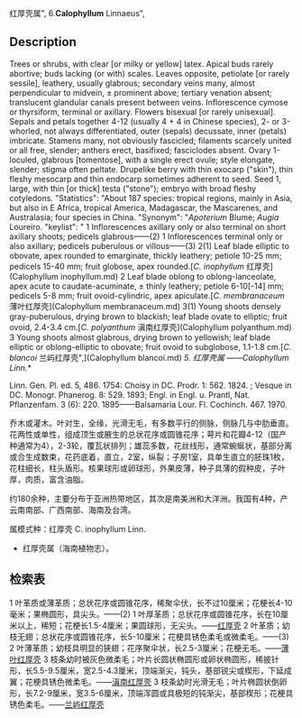 红厚壳属",
6.**Calophyllum** Linnaeus",

## Description
Trees or shrubs, with clear [or milky or yellow] latex. Apical buds rarely abortive; buds lacking (or with) scales. Leaves opposite, petiolate [or rarely sessile], leathery, usually glabrous; secondary veins many, almost perpendicular to midvein, ± prominent above; tertiary venation absent; translucent glandular canals present between veins. Inflorescence cymose or thyrsiform, terminal or axillary. Flowers bisexual [or rarely unisexual]. Sepals and petals together 4-12 (usually 4 + 4 in Chinese species), 2- or 3-whorled, not always differentiated, outer (sepals) decussate, inner (petals) imbricate. Stamens many, not obviously fascicled; filaments scarcely united or all free, slender; anthers erect, basifixed; fasciclodes absent. Ovary 1-loculed, glabrous [tomentose], with a single erect ovule; style elongate, slender; stigma often peltate. Drupelike berry with thin exocarp (\"skin\"), thin fleshy mesocarp and thin endocarp sometimes adherent to seed. Seed 1, large, with thin [or thick] testa (\"stone\"); embryo with broad fleshy cotyledons.
  "Statistics": "About 187 species: tropical regions, mainly in Asia, but also in E Africa, tropical America, Madagascar, the Mascarenes, and Australasia; four species in China.
  "Synonym": "*Apoterium* Blume; *Augia* Loureiro.
  "keylist": "
1 Inflorescences axillary only or also terminal on short axillary shoots; pedicels glabrous——(2)
1 Inflorescences terminal only or also axillary; pedicels puberulous or villous——(3)
2(1) Leaf blade elliptic to obovate, apex rounded to emarginate, thickly leathery; petiole 10-25 mm; pedicels 15-40 mm; fruit globose, apex rounded.[*C. inophyllum* 红厚壳](Calophyllum inophyllum.md)
2 Leaf blade oblong to oblong-lanceolate, apex acute to caudate-acuminate, ± thinly leathery; petiole 6-10[-14] mm; pedicels 5-8 mm; fruit ovoid-cylindric, apex apiculate.[*C. membranaceum* 薄叶红厚壳](Calophyllum membranaceum.md)
3(1) Young shoots densely gray-puberulous, drying brown to blackish; leaf blade ovate to elliptic; fruit ovoid, 2.4-3.4 cm.[*C. polyanthum* 滇南红厚壳](Calophyllum polyanthum.md)
3 Young shoots almost glabrous, drying brown to yellowish; leaf blade elliptic or oblong-elliptic to obovate; fruit ovoid to subglobose, 1.1-1.8 cm.[*C. blancoi* 兰屿红厚壳",](Calophyllum blancoi.md)
**5. 红厚壳属* ——Calophyllum Linn.**

Linn. Gen. Pl. ed. 5, 486. 1754: Choisy in DC. Prodr. 1: 562. 1824. ; Vesque in DC. Monogr. Phanerog. 8: 529. 1893; Engl. in Engl. u. Prantl, Nat. Pflanzenfam. 3 (6): 220. 1895——Balsamaria Lour. Fl. Cochinch. 467. 1970.

乔木或灌木。叶对生，全缘，光滑无毛，有多数平行的侧脉，侧脉几与中肋垂直。花两性或单性，组成顶生或腋生的总状花序或圆锥花序；萼片和花瓣4-12（国产种通常为4），2-3轮，覆瓦状排列；雄蕊多数，花丝线形，通常蜿蜒状，基部分离或合生成数束，花药底着，直立，2室，纵裂；子房1室，具单生直立的胚珠1枚，花柱细长，柱头盾形。核果球形或卵球形，外果皮薄，种子具薄的假种皮，子叶厚，肉质，富含油脂。

约180余种，主要分布于亚洲热带地区，其次是南美洲和大洋洲。我国有4种，产云南南部、广西南部、海南及台湾。

属模式种：红厚壳 C. inophyllum Linn.

* 红厚壳属（海南植物志）。

## 检索表

1 叶革质或薄革质；总状花序或圆锥花序，稀聚伞伏，长不过10厘米；花梗长4-10毫米；果椭圆形，具尖头。——(2)
1 叶厚革质；总状花序或圆锥花序，长在10厘米以上，稀短；花梗长1.5-4厘米；果圆球形，无尖头。——[红厚壳](Calophyllum%20inophyllum.md)
2 叶革质；幼枝无翅；总状花序或圆锥花序，长5-10厘米；花梗具锈色柔毛或微柔毛。——(3)
2 叶薄革质；幼枝具明显的狭翅；花序聚伞状，长2.5-3厘米；花梗无毛。——[薄叶红厚壳](Calophyllum%20membranaceum.md)
3 枝条幼时被灰色微柔毛；叶片长圆状椭圆形或卵状椭圆形，稀披针形，长5.5-9.5厘米，宽2.5-4.3厘米，顶端渐尖，钝头，基部锐尖或楔形，下延成翼；花梗具锈色微柔毛。——[滇南红厚壳](Calophyllum%20polyanthum.md)
3 枝条幼时光滑无毛；叶片椭圆状倒卵形，长7.2-9厘米，宽3.5-6厘米，顶端浑圆或具极短的钝渐尖，基部楔形；花梗具锈色柔毛。——[兰屿红厚壳](Calophyllurn%20blancoi.md)
